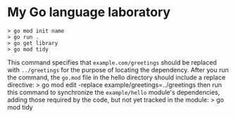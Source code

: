 # My Go language laboratory
    > go mod init name
    > go run .
    > go get library
    > go mod tidy

This command specifies that `example.com/greetings` should be replaced with `../greetings` for the purpose of locating the dependency. After you run the command, the `go.mod` file in the hello directory should include a replace directive:
    > go mod edit -replace example/greetings=../greetings
then run this command to synchronize the `example/hello` module's dependencies, adding those required by the code, but not yet tracked in the module:
    > go mod tidy
